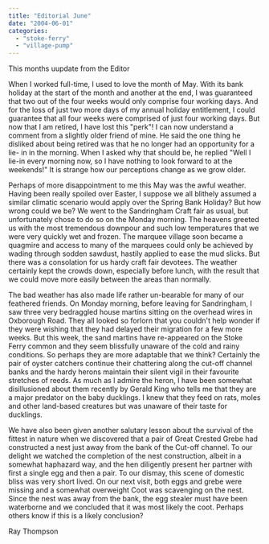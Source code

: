 ```yaml
---
title: "Editorial June"
date: "2004-06-01"
categories: 
  - "stoke-ferry"
  - "village-pump"
---
```


This months uupdate from the Editor

When I worked full-time, I used to love the month of May. With its bank holiday at the start of the month and another at the end, I was guaranteed that two out of the four weeks would only comprise four working days. And for the loss of just two more days of my annual holiday entitlement, I could guarantee that all four weeks were comprised of just four working days. But now that I am retired, I have lost this "perk"! I can now understand a comment from a slightly older friend of mine. He said the one thing he disliked about being retired was that he no longer had an opportunity for a lie- in in the morning. When I asked why that should be, he replied "Well I lie-in every morning now, so I have nothing to look forward to at the weekends!" It is strange how our perceptions change as we grow older.

Perhaps of more disappointment to me this May was the awful weather. Having been really spoiled over Easter, I suppose we all blithely assumed a similar climatic scenario would apply over the Spring Bank Holiday? But how wrong could we be? We went to the Sandringham Craft fair as usual, but unfortunately chose to do so on the Monday morning. The heavens greeted us with the most tremendous downpour and such low temperatures that we were very quickly wet and frozen. The marquee village soon became a quagmire and access to many of the marquees could only be achieved by wading through sodden sawdust, hastily applied to ease the mud slicks. But there was a consolation for us hardy craft fair devotees. The weather certainly kept the crowds down, especially before lunch, with the result that we could move more easily between the areas than normally.

The bad weather has also made life rather un-bearable for many of our feathered friends. On Monday morning, before leaving for Sandringham, I saw three very bedraggled house martins sitting on the overhead wires in Oxborough Road. They all looked so forlorn that you couldn't help wonder if they were wishing that they had delayed their migration for a few more weeks. But this week, the sand martins have re-appeared on the Stoke Ferry common and they seem blissfully unaware of the cold and rainy conditions. So perhaps they are more adaptable that we think? Certainly the pair of oyster catchers continue their chattering along the cut-off channel banks and the hardy herons maintain their silent vigil in their favourite stretches of reeds. As much as I admire the heron, I have been somewhat disillusioned about them recently by Gerald King who tells me that they are a major predator on the baby ducklings. I knew that they feed on rats, moles and other land-based creatures but was unaware of their taste for ducklings.

We have also been given another salutary lesson about the survival of the fittest in nature when we discovered that a pair of Great Crested Grebe had constructed a nest just away from the bank of the Cut-off channel. To our delight we watched the completion of the nest construction, albeit in a somewhat haphazard way, and the hen diligently present her partner with first a single egg and then a pair. To our dismay, this scene of domestic bliss was very short lived. On our next visit, both eggs and grebe were missing and a somewhat overweight Coot was scavenging on the nest. Since the nest was away from the bank, the egg stealer must have been waterborne and we concluded that it was most likely the coot. Perhaps others know if this is a likely conclusion?

Ray Thompson
